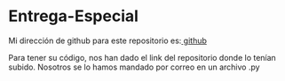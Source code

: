 # Entrega-Especial

Mi dirección de github para este repositorio es:[ github](https://github.com/Xavitheforce/Entrega-Especial)

Para tener su código, nos han dado el link del repositorio donde lo tenían subido. Nosotros se lo hamos mandado por correo en un archivo .py
